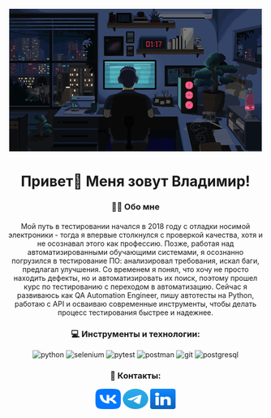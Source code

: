 <br clear="both">

<div align="center">
  <img height="281" width="498" src="assets/pixel-art-dev.gif"/>
</div>

####

<h1 align="center" style="border-bottom: none">Привет👋 Меня зовут Владимир!</h1>

####

<h3 align="center">👩‍💻 Обо мне</h3>

####

<p align="center">Мой путь в тестировании начался в 2018 году с отладки носимой электроники - тогда я впервые столкнулся с проверкой качества, хотя и не осознавал этого как профессию. Позже, работая над автоматизированными обучающими системами, я осознанно погрузился в тестирование ПО: анализировал требования, искал баги, предлагал улучшения. Со временем я понял, что хочу не просто находить дефекты, но и автоматизировать их поиск, поэтому прошел курс по тестированию с переходом в автоматизацию. Сейчас я развиваюсь как QA Automation Engineer, пишу автотесты на Python, работаю с API и осваиваю современные инструменты, чтобы делать процесс тестирования быстрее и надежнее.</p>


####

<h3 align="center">💻 Инструменты и технологии:</h3>

<div align="center">

![python](https://img.shields.io/badge/-Python-090909?style=for-the-badge&logo=python)
![selenium](https://img.shields.io/badge/-selenium-090909?style=for-the-badge&logo=selenium)
![pytest](https://img.shields.io/badge/-pytest-090909?style=for-the-badge&logo=pytest)
![postman](https://img.shields.io/badge/-postman-090909?style=for-the-badge&logo=postman)
![git](https://img.shields.io/badge/-git-090909?style=for-the-badge&logo=git)
![postgresql](https://img.shields.io/badge/-postgresql-090909?style=for-the-badge&logo=postgresql)

</div>

####


<h3 align="center">💬 Контакты:</h3>
<div align="center">
<a href="https://vk.com/vvkozh" target="_blank"><img height="40" width="50" src="assets/vk.svg"/></a>
<a href="https://t.me/vvkozh" target="_blank"><img height="40" width="50" src="assets/telegram.svg"/></a>
<a href="https://www.linkedin.com/in/владимир-кожевников-72aaa9345/" target="_blank"><img height="40" width="50" src="assets/linkedin.svg"/></a>
</div>

<!--
**vvkozh/vvkozh** is a ✨ _special_ ✨ repository because its `README.md` (this file) appears on your GitHub profile.

Here are some ideas to get you started:

- 🔭 I’m currently working on ...
- 🌱 I’m currently learning ...
- 👯 I’m looking to collaborate on ...
- 🤔 I’m looking for help with ...
- 💬 Ask me about ...
- 📫 How to reach me: ...
- 😄 Pronouns: ...
- ⚡ Fun fact: ...
-->
